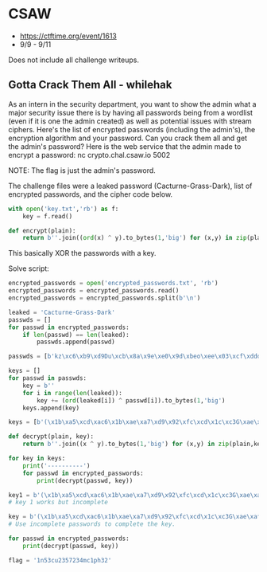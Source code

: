 # CSAW
- https://ctftime.org/event/1613
- 9/9 - 9/11

Does not include all challenge writeups. 

## Gotta Crack Them All - whilehak
As an intern in the security department, you want to show the admin what a major security issue there is by having all passwords being from a wordlist (even if it is one the admin created) as well as potential issues with stream ciphers. Here's the list of encrypted passwords (including the admin's), the encryption algorithm and your password. Can you crack them all and get the admin's password? Here is the web service that the admin made to encrypt a password: nc crypto.chal.csaw.io 5002

NOTE: The flag is just the admin's password.

The challenge files were a leaked password (Cacturne-Grass-Dark), list of encrypted passwords, and the cipher code below.

```python
with open('key.txt','rb') as f:
    key = f.read()

def encrypt(plain):
    return b''.join((ord(x) ^ y).to_bytes(1,'big') for (x,y) in zip(plain,key))
```
This basically XOR the passwords with a key.

Solve script:

```python
encrypted_passwords = open('encrypted_passwords.txt', 'rb')
encrypted_passwords = encrypted_passwords.read()
encrypted_passwords = encrypted_passwords.split(b'\n')

leaked = 'Cacturne-Grass-Dark'
passwds = []
for passwd in encrypted_passwords:
    if len(passwd) == len(leaked):
        passwds.append(passwd)

passwds = [b'kz\xc6\xb9\xd9Du\xcb\x8a\x9e\xe0\x9d\xbeo\xee\x03\xcf\xddd', b'`t\xca\xbd\xcd\x1bK\xdd\xde\xba\xfa\x95\xae1\x84/\xc1\xdc{', b'xn\xd5\xa4\xd8Wi\x83\xf5\xb6\xf1\x97\xe0[\xb1(\xdb\xc1k']

keys = []
for passwd in passwds:
    key = b''
    for i in range(len(leaked)):
        key += (ord(leaked[i]) ^ passwd[i]).to_bytes(1,'big')
    keys.append(key)

keys = [b'(\x1b\xa5\xcd\xac6\x1b\xae\xa7\xd9\x92\xfc\xcd\x1c\xc3G\xae\xaf\x0f', b'#\x15\xa9\xc9\xb8i%\xb8\xf3\xfd\x88\xf4\xddB\xa9k\xa0\xae\x10', b';\x0f\xb6\xd0\xad%\x07\xe6\xd8\xf1\x83\xf6\x93(\x9cl\xba\xb3\x00']

def decrypt(plain, key):
    return b''.join((x ^ y).to_bytes(1,'big') for (x,y) in zip(plain,key))

for key in keys:
    print('----------')
    for passwd in encrypted_passwords:
        print(decrypt(passwd, key))

key1 = b'(\x1b\xa5\xcd\xac6\x1b\xae\xa7\xd9\x92\xfc\xcd\x1c\xc3G\xae\xaf\x0f'
# key 1 works but incomplete

key = b'(\x1b\xa5\xcd\xac6\x1b\xae\xa7\xd9\x92\xfc\xcd\x1c\xc3G\xae\xaf\x0f\x95\x8c\xbb\xc9\xfb'
# Use incomplete passwords to complete the key.

for passwd in encrypted_passwords:
    print(decrypt(passwd, key))

flag = '1n53cu2357234mc1ph32'
```
